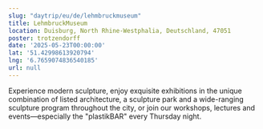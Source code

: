 ```yaml
---
slug: "daytrip/eu/de/lehmbruckmuseum"
title: LehmbruckMuseum
location: Duisburg, North Rhine-Westphalia, Deutschland, 47051
poster: trotzendorff
date: '2025-05-23T00:00:00'
lat: '51.42998613920794'
lng: '6.7659074836540185'
url: null
---
```


Experience modern sculpture, enjoy exquisite exhibitions in the unique combination of listed architecture, a sculpture park and a wide-ranging sculpture program throughout the city, or join our workshops, lectures and events—especially the "plastikBAR" every Thursday night.
